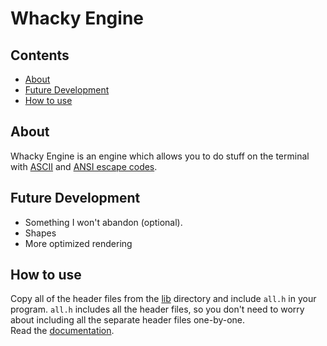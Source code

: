 # Whacky Engine

## Contents

- [About](#about)
- [Future Development](#future-development)
- [How to use](#how-to-use)

## About

Whacky Engine is an engine which allows you to do stuff on the terminal with [ASCII](https://en.wikipedia.org/wiki/ASCII) and [ANSI escape codes](https://en.wikipedia.org/wiki/ANSI_escape_code).

## Future Development

- Something I won't abandon (optional).  
- Shapes
- More optimized rendering

## How to use

Copy all of the header files from the [lib](./lib/) directory and include `all.h` in your program.
`all.h` includes all the header files, so you don't need to worry about including all the separate header files one-by-one.  
Read the [documentation](./docs/DOCS.md).
